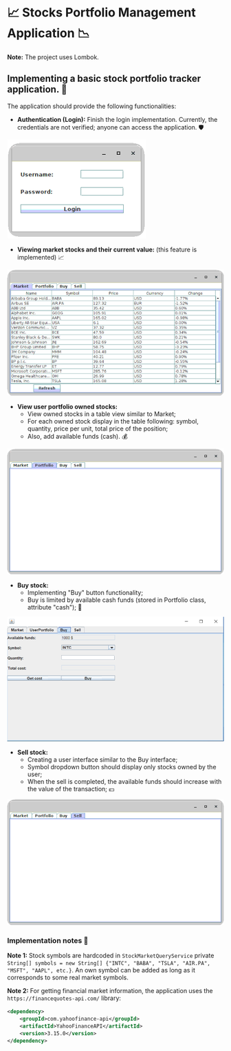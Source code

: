 # 📈 Stocks Portfolio Management Application 📉

**Note:** The project uses Lombok. 

## Implementing a basic stock portfolio tracker application. 🚀

The application should provide the following functionalities:

- **Authentication (Login):** Finish the login implementation. Currently, the credentials are not verified; anyone can access the application. 🛡️
  
![Login 🛡️](./docs/login.png)

- **Viewing market stocks and their current value:** (this feature is implemented) 📈

![Market 📈](./docs/market.png)

- **View user portfolio owned stocks:**
    - View owned stocks in a table view similar to Market;
    - For each owned stock display in the table following: symbol, quantity, price per unit, total price of the position;
    - Also, add available funds (cash). 💰

![Portfolio 💰](./docs/portfolio.png)

- **Buy stock:**
    - Implementing "Buy" button functionality;
    - Buy is limited by available cash funds (stored in Portfolio class, attribute "cash"); 🛒

![Buy 🛒](./docs/buy.png)

- **Sell stock:**
    - Creating a user interface similar to the Buy interface;
    - Symbol dropdown button should display only stocks owned by the user;
    - When the sell is completed, the available funds should increase with the value of the transaction; 💵

![Sell 💵](./docs/sell.png)

### Implementation notes 📝

**Note 1:** Stock symbols are hardcoded in `StockMarketQueryService` private `String[] symbols = new String[] {"INTC", "BABA", "TSLA", "AIR.PA", "MSFT", "AAPL", etc.}`. An own symbol can be added as long as it corresponds to some real market symbols.

**Note 2:** For getting financial market information, the application uses the `https://financequotes-api.com/` library:

```xml
<dependency>
    <groupId>com.yahoofinance-api</groupId>
    <artifactId>YahooFinanceAPI</artifactId>
    <version>3.15.0</version>
</dependency>

